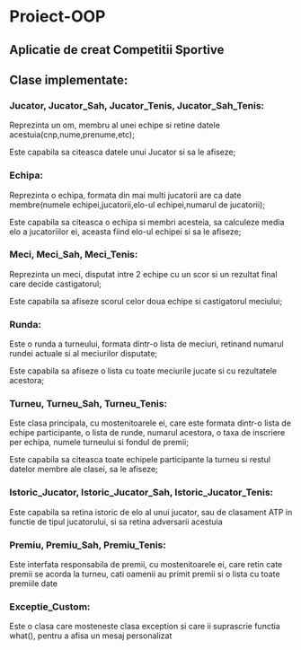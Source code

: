 # Proiect-OOP
 
## Aplicatie de creat Competitii Sportive

## Clase implementate:

### Jucator, Jucator_Sah, Jucator_Tenis, Jucator_Sah_Tenis:
Reprezinta un om, membru al unei echipe si retine datele acestuia(cnp,nume,prenume,etc);

Este capabila sa citeasca datele unui Jucator si sa le afiseze;
### Echipa:
Reprezinta o echipa, formata din mai multi jucatorii are ca date membre(numele echipei,jucatorii,elo-ul echipei,numarul de jucatorii);

Este capabila sa citeasca o echipa si membri acesteia, sa calculeze media elo a jucatoriilor ei, aceasta fiind elo-ul echipei si sa le afiseze;

### Meci, Meci_Sah, Meci_Tenis:
Reprezinta un meci, disputat intre 2 echipe cu un scor si un rezultat final care decide castigatorul;

Este capabila sa afiseze scorul celor doua echipe si castigatorul meciului;

### Runda:
Este o runda a turneului, formata dintr-o lista de meciuri, retinand numarul rundei actuale si al meciurilor disputate;

Este capabila sa afiseze o lista cu toate meciurile jucate si cu rezultatele acestora;

### Turneu, Turneu_Sah, Turneu_Tenis:
Este clasa principala, cu mostenitoarele ei, care este formata dintr-o lista de echipe participante, o lista de runde, numarul acestora, o taxa de inscriere per echipa, numele turneului si fondul de premii;

Este capabila sa citeasca toate echipele participante la turneu si restul datelor membre ale clasei, sa le afiseze;

### Istoric_Jucator, Istoric_Jucator_Sah, Istoric_Jucator_Tenis:
Este capabila sa retina istoric de elo al unui jucator, sau de clasament ATP in functie de tipul jucatorului, si sa retina adversarii acestuia

### Premiu, Premiu_Sah, Premiu_Tenis:
Este interfata responsabila de premii, cu mostenitoarele ei, care retin cate premii se acorda la turneu, cati oamenii au primit premii si o lista cu toate premiile date

### Exceptie_Custom:
Este o clasa care mosteneste clasa exception si care ii suprascrie functia what(), pentru a afisa un mesaj personalizat

